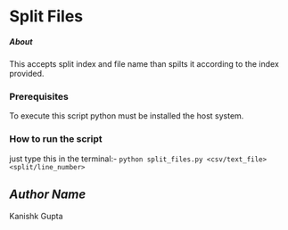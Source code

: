 # Split Files
##### About
This accepts split index and file name than spilts it according to the index provided.

### Prerequisites
To execute this script python must be installed the host system.

### How to run the script
just type this in the terminal:-
`python split_files.py <csv/text_file> <split/line_number>`

## *Author Name*
Kanishk Gupta
